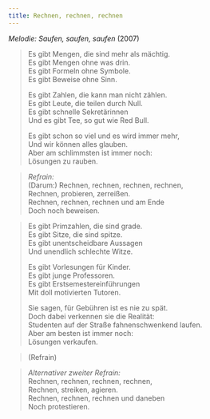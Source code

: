 ```yaml
---
title: Rechnen, rechnen, rechnen
---
```


*Melodie: Saufen, saufen, saufen* (2007)

> Es gibt Mengen, die sind mehr als mächtig.\
> Es gibt Mengen ohne was drin.\
> Es gibt Formeln ohne Symbole.\
> Es gibt Beweise ohne Sinn.
>
> Es gibt Zahlen, die kann man nicht zählen.\
> Es gibt Leute, die teilen durch Null.\
> Es gibt schnelle Sekretärinnen\
> Und es gibt Tee, so gut wie Red Bull.
>
> Es gibt schon so viel und es wird immer mehr,\
> Und wir können alles glauben.\
> Aber am schlimmsten ist immer noch:\
> Lösungen zu rauben.

> *Refrain:*\
> (Darum:) Rechnen, rechnen, rechnen, rechnen,\
> Rechnen, probieren, zerreißen.\
> Rechnen, rechnen, rechnen und am Ende\
> Doch noch beweisen.

> Es gibt Primzahlen, die sind grade.\
> Es gibt Sitze, die sind spitze.\
> Es gibt unentscheidbare Aussagen\
> Und unendlich schlechte Witze.
>
> Es gibt Vorlesungen für Kinder.\
> Es gibt junge Professoren.\
> Es gibt Erstsemestereinführungen\
> Mit doll motivierten Tutoren.
>
> Sie sagen, für Gebühren ist es nie zu spät.\
> Doch dabei verkennen sie die Realität:\
> Studenten auf der Straße fahnenschwenkend laufen.\
> Aber am besten ist immer noch:\
> Lösungen verkaufen.

> (Refrain)

> *Alternativer zweiter Refrain:*\
> Rechnen, rechnen, rechnen, rechnen,\
> Rechnen, streiken, agieren.\
> Rechnen, rechnen, rechnen und daneben\
> Noch protestieren.
